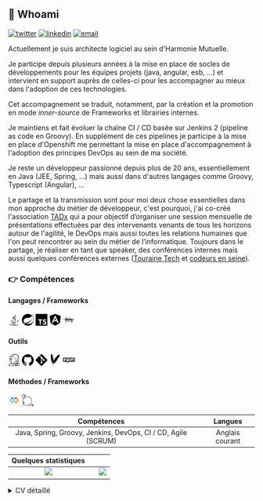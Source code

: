 ## :man: Whoami 
[![twitter](https://img.shields.io/badge/twitter--lightgrey?style=social&logo=twitter)](https://twitter.com/wildagsx)
[![linkedin](https://img.shields.io/badge/linkedin--lightgrey?style=social&logo=linkedin)](https://www.linkedin.com/in/philippartstephane/)
[![email](https://img.shields.io/badge/email--lightgrey?style=social&logo=gmail)](mailto:s.philippart@gmail.com)

Actuellement je suis architecte logiciel au sein d'Harmonie Mutuelle.

Je participe depuis plusieurs années à la mise en place de socles de développements pour les équipes projets (java, angular, esb, ...) et intervient en support auprès de celles-ci pour les accompagner au mieux dans l'adoption de ces technologies.

Cet accompagnement se traduit, notamment, par la création et la promotion en mode *inner-source* de Frameworks et librairies internes.

Je maintiens et fait évoluer la chaîne CI / CD basée sur Jenkins 2 (pipeline as code en Groovy). 
En supplément de ces pipelines je participe à la mise en place d'Openshift me permettant la mise en place d'accompagnement à l'adoption des principes DevOps au sein de ma société.

Je reste un développeur passionné depuis plus de 20 ans, essentiellement en Java (JEE, Spring, ...) mais aussi dans d'autres langages comme Groovy, Typescript (Angular), ...

Le partage et la transmission sont pour moi deux chose essentielles dans mon approche du métier de développeur, c'est pourquoi, j'ai co-créé l'association [TADx](https://www.tadx.fr) qui a pour objectif d’organiser une session mensuelle de présentations effectuées par des intervenants venants de tous les horizons autour de l'agilité, le DevOps mais aussi toutes les relations humaines que l'on peut rencontrer au sein du métier de l’informatique. 
Toujours dans le partage, je réaliser en tant que speaker, des conférences internes mais aussi quelques conférences externes ([Touraine Tech](https://touraine.tech/) et [codeurs en seine](https://touraine.tech/)).

### :point_right: Compétences
#### Langages / Frameworks
<img height="24" width="24" src="./assets/images/java.svg" alt="java" title="Java"/> <img height="24" width="24" src="./assets/images/spring.svg" alt="spring" title="Spring"/> 
<img height="24" width="24" src="./assets/images/typescript.svg" alt ="typescript" title="Typescript"/> 
<img height="24" width="24" src="./assets/images/angular.svg" alt ="angular" title="Angular"/>
<img height="24" width="24" src="./assets/images/groovy.svg" alt ="groovy" title="Groovy"/>

#### Outils
<img height="24" width="24" src="./assets/images/jenkins.svg" alt ="Jenkins" title="Jenkins"/> <img height="24" width="24" src="./assets/images/github.svg" alt ="GitHub" title="GitHub"/> 
<img height="24" width="24" src="./assets/images/git.svg" alt ="Git" title="Git"/> 
<img height="24" width="24" src="./assets/images/maven.svg" alt ="Maven" title="Maven"/> 
<img height="24" width="24" src="./assets/images/npm.svg" alt ="Npm" title="Npm"/> 

#### Méthodes / Frameworks
<img height="24" width="24" src="./assets/images/devops.png" alt ="DevOps" title="DevOps"/> 
<img height="24" width="24" src="./assets/images/scrum.png" alt ="Scrum" title="Scrum"/> 

| Compétences | | Langues|
| :---: |:---:| :---:|
| Java, Spring, Groovy, Jenkins, DevOps, CI / CD, Agile (SCRUM) | | Anglais courant |





| Quelques statistiques | | |
| :---: |:---:| :---:|
| ![](https://github-readme-stats.vercel.app/api/top-langs/?username=philippart-s&theme=radical&hide_langs_below=8)     |  | ![](https://github-readme-stats.vercel.app/api?username=philippart-s&show_icons=true&theme=radical&count_private=true) |

<details>
    <summary>
        CV détaillé
    </summary>

## EXPERIENCE PROFESSIONNELLE
### 2008 – Aujourd'hui | Architecte Logiciel et DevOps | Harmonie-Mutuelle
Conception et réalisation de plateformes de développements JEE, Angular, Business Works (ESB) et SpringBoot (ainsi que SpringBatch) pour les développements d'applications intranet et Internet. Développement de Frameworks internes (SpringBoot & Angular).Conception et réalisation de la plateforme d'intégration continue basée sur Jenkins 2 (notamment avec les pipelines), Sonarqube et GitHub. 

Conception d'architectures applicatives (SOA) sur les différents projets de développements ou d'intégration de progiciels.

Mise en place d'Openshift pour conteneuriser les applications déployées en production (partie CI / CD et conteneurisation des développements).
Accompagnement de la production et des équipes projets dans la mise en place d'approche DevOps.

### 2006 – 2008 | Ingénieur logiciel Java / JEE | Apside TOP
Expert JEE en prestation chez Coface Services pour mise en place d'applications Web et montée en compétence des personnels internes. Rôle de tech lead au sein des équipes.

### 2004 – 2006 | Chef de projet technique | Delta Informatique
Mise en place de sites web (secteur banque et assurances) en JEE (déployés sur Weblogic)comme développeur expert puis chef de projets techniques (spécifications techniques,développement et mise en place chez les clients) sur les mêmes technologies.

### 2002 – 2004 | Ingénieur Java / JEE | Prima Solutions
Développement de front end et back end dans le secteur assurance et pour le site assurland.com. Accompagnement clientèle pour le déploiement de solutions JEE / Weblogic.

## FORMATION
### 1999 – Ingénieur en Informatique – Polytech Tours
Ecole d’ingénieur en informatique (développement).
### 1996 – DUT Informatique – Université d’Orléans - Tours
Diplôme d’informatique de gestion.
### 1993 – BAC D – Lycée Claude de France à Romorantin
Filière générale option biologie.

### LOISIRS
Badminton, Running, Cinéma, Concerts
</details>
